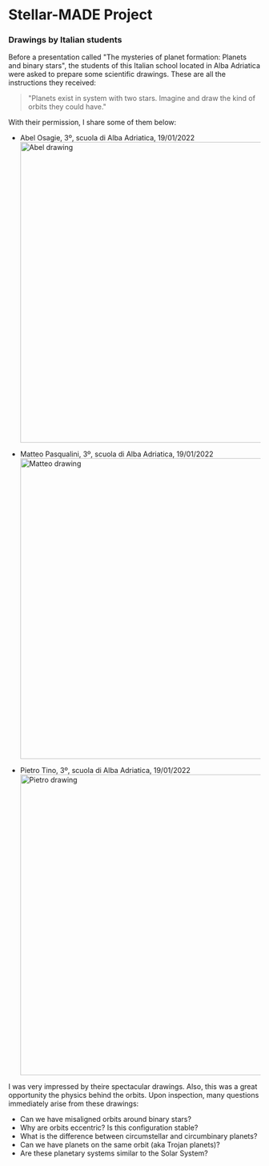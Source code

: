 # Stellar-MADE Project

### Drawings by Italian students

Before a presentation called "The mysteries of planet formation: Planets and binary stars", the students of this Italian school located in Alba Adriatica were asked to prepare some scientific drawings. These are all the instructions they received:

>"Planets exist in system with two stars. Imagine and draw the kind of orbits they could have."

With their permission, I share some of them below:

- Abel Osagie, 3º, scuola di Alba Adriatica, 19/01/2022
    <img src="https://nicolascuello.github.io/Stellar-MADE/images/abel-drawing.jpeg" alt="Abel drawing" width="600"/>

- Matteo Pasqualini, 3º, scuola di Alba Adriatica, 19/01/2022
    <img src="https://nicolascuello.github.io/Stellar-MADE/images/matteo-drawing.jpg" alt="Matteo drawing" width="600"/>

- Pietro Tino, 3º, scuola di Alba Adriatica, 19/01/2022
    <img src="https://nicolascuello.github.io/Stellar-MADE/images/pietro-drawing.jpg" alt="Pietro drawing" width="600"/>

I was very impressed by theire spectacular drawings. Also, this was a great opportunity the physics behind the orbits. Upon inspection, many questions immediately arise from these drawings:
- Can we have misaligned orbits around binary stars?
- Why are orbits eccentric? Is this configuration stable?
- What is the difference between circumstellar and circumbinary planets?
- Can we have planets on the same orbit (aka Trojan planets)?
- Are these planetary systems similar to the Solar System?